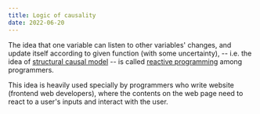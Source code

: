 ```yaml
---
title: Logic of causality
date: 2022-06-20
---
```


The idea that one variable can listen to other variables' changes,
and update itself according to given function (with some uncertainty),
-- i.e. the idea of [structural causal model](https://en.wikipedia.org/wiki/Causal_model) --
is called [reactive programming](https://en.wikipedia.org/wiki/Reactive_programming)
among programmers.

This idea is heavily used specially by programmers
who write website (frontend web developers),
where the contents on the web page
need to react to a user's inputs
and interact with the user.
